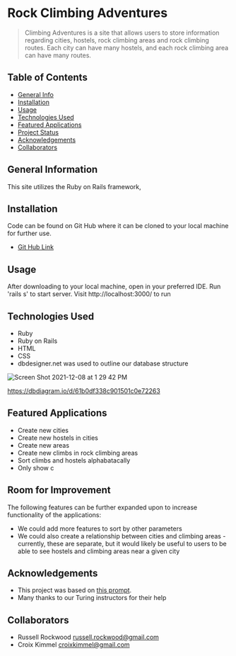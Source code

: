 # Rock Climbing Adventures
> Climbing Adventures is a site that allows users to store information regarding cities, hostels, rock climbing areas and rock climbing routes. Each city can have many hostels, and each rock climbing area can have many routes.

## Table of Contents
* [General Info](#general-information)
* [Installation](#installation)
* [Usage](#usage)
* [Technologies Used](#technologies-used)
* [Featured Applications](#featured-applications)
* [Project Status](#project-status)
* [Acknowledgements](#acknowledgements)
* [Collaborators](#collaborators)


## General Information
This site utilizes the Ruby on Rails framework,

## Installation
Code can be found on Git Hub where it can be cloned to your local machine for further use.
- [Git Hub Link](https://github.com/russellrockwood/EventWarez)

## Usage
After downloading to your local machine, open in your preferred IDE. Run 'rails s' to start server. Visit http://localhost:3000/ to run

## Technologies Used
- Ruby
- Ruby on Rails
- HTML
- CSS
- dbdesigner.net was used to outline our database structure

![Screen Shot 2021-12-08 at 1 29 42 PM](https://user-images.githubusercontent.com/20864043/145305754-cf044b11-dbea-4eb6-8a37-8f4c0b21daf2.png)

https://dbdiagram.io/d/61b0df338c901501c0e72263

## Featured Applications
- Create new cities
- Create new hostels in cities
- Create new areas
- Create new climbs in rock climbing areas
- Sort climbs and hostels alphabatacally
- Only show c

## Room for Improvement

The following features can be further expanded upon to increase functionality of the applications:
- We could add more features to sort by other parameters
- We could also create a relationship between cities and climbing areas - currently, these are separate, but it would likely be useful to users to be able to see hostels and climbing areas near a given city

## Acknowledgements
- This project was based on [this prompt](https://backend.turing.edu/module2/projects/relational_rails).
- Many thanks to our Turing instructors for their help


## Collaborators
- Russell Rockwood  russell.rockwood@gmail.com
- Croix Kimmel  croixkimmel@gmail.com
